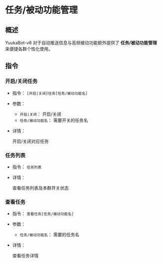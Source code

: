 # 任务/被动功能管理

## 概述

YuukaBot-v6 对于自动推送信息与高频被动功能额外提供了 **任务/被动功能管理** 来便捷各群个性化使用。

## 指令

### 开启/关闭任务 <Badge type="tip" text="群管或群主" vertical="top" />

- 指令： `[开启|关闭]任务[任务/被动功能名]`

- 参数：
  - `开启|关闭`： 开启/关闭
  - `任务/被动功能名`： 需要开关的任务名

- 详情：

  开启/关闭对应任务

### 任务列表

- 指令： `任务列表`

- 详情：

  查看任务列表及本群开关状态

### 查看任务

- 指令： `查看任务[任务/被动功能名]`

- 参数：

  - `任务/被动功能名`： 需要的任务名

- 详情：

  查看任务详情
